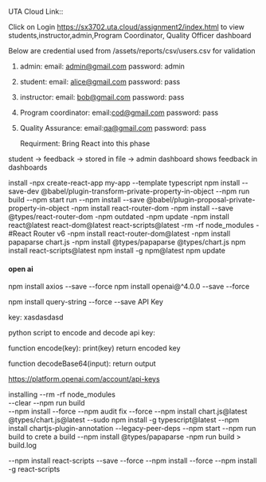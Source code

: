 <!--    
    Author: Sakshi
    UTA ID: 1001993702
    Email: sx3702@mavs.uta.edu
    Group number: 1, WDM assignment, Assignment 3
    Date: September 25, 2023
    Description: ReadMe
    
    CSE 5335 - SECTION 005 WEB DATA MANAGEMENT
    Group1: 
      Harini Aluka-1002080841 
      Kiran Mai Akaram-1002115618 
      Mary Pranavi Allam-1002077034 
      Sai Vineeth Akula-1002028631 
      Fnu Sakshi-1001993702
-->

UTA Cloud Link::

Click on Login  https://sx3702.uta.cloud/assignment2/index.html to view students,instructor,admin,Program Coordinator, Quality Officer dashboard

Below are credential used from /assets/reports/csv/users.csv for validation

1. admin: 
    email: admin@gmail.com 
    password: admin
2. student: 
    email: alice@gmail.com 
    password: pass
3. instructor: 
    email: bob@gmail.com 
    password: pass
4. Program coordinator: 
    email:cod@gmail.com 
    password: pass
5. Quality Assurance: 
    email:qa@gmail.com 
    password: pass


    Requirment: Bring React into this phase

student -> feedback -> stored in file -> admin dashboard shows feedback in dashboards


install 
-npx create-react-app my-app --template typescript
npm install --save-dev @babel/plugin-transform-private-property-in-object
--npm run build
--npm start run
--npm install --save @babel/plugin-proposal-private-property-in-object
-npm install react-router-dom
-npm install --save @types/react-router-dom
-npm outdated
-npm update
-npm install react@latest react-dom@latest react-scripts@latest
-rm -rf node_modules
-#React Router v6
-npm install react-router-dom@latest
-npm install papaparse chart.js <!---for papaparse and chart.js/auto --> 
-npm install @types/papaparse @types/chart.js
npm install react-scripts@latest
npm install -g npm@latest
npm update

#### open ai
npm install axios --save --force
npm install openai@^4.0.0 --save --force

npm install query-string --force --save
API Key

key: xasdasdasd


python script to encode and decode api key:

function encode(key):
   print(key)
   return encoded key


function decodeBase64(input):
  return output

https://platform.openai.com/account/api-keys


installing
--rm -rf node_modules      
--clear
--npm run build   
--npm install --force
--npm audit fix --force 
--npm install chart.js@latest @types/chart.js@latest
--sudo npm install -g typescript@latest
--npm install chartjs-plugin-annotation --legacy-peer-deps
--npm start
--npm run build to crete a build
--npm install @types/papaparse
-npm run build > build.log

--npm install react-scripts --save --force
--npm install --force
--npm install -g react-scripts